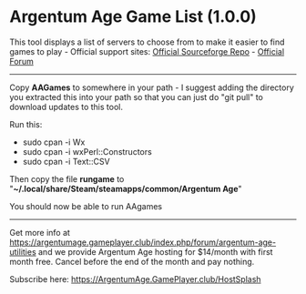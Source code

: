 # Argentum Age Game List (1.0.0)

This tool displays a list of servers to choose from to make it easier to find games to play - Official support sites: [Official Sourceforge Repo](https://sourceforge.net/projects/argentum-age-game-list) - [Official Forum](https://argentumage.gameplayer.club/index.php/forum/argentum-age-utilities)

---

Copy **AAGames** to somewhere in your path - I suggest adding the directory you extracted this into your path so that you can just do "git pull" to download updates to this tool.

Run this:

- sudo cpan -i Wx
- sudo cpan -i wxPerl::Constructors
- sudo cpan -i Text::CSV

Then copy the file **rungame** to "**~/.local/share/Steam/steamapps/common/Argentum Age**"

You should now be able to run AAgames

---

Get more info at https://argentumage.gameplayer.club/index.php/forum/argentum-age-utilities and we provide Argentum Age hosting for $14/month with first month free. Cancel before the end of the month and pay nothing.

Subscribe here: https://ArgentumAge.GamePlayer.club/HostSplash
